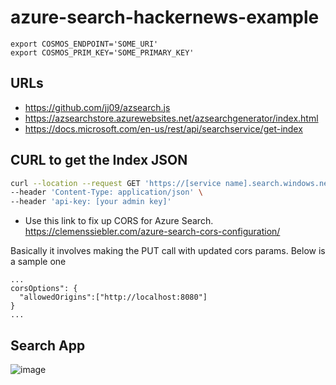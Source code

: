 # azure-search-hackernews-example

```
export COSMOS_ENDPOINT='SOME_URI'
export COSMOS_PRIM_KEY='SOME_PRIMARY_KEY'
```


## URLs
- https://github.com/jj09/azsearch.js
- https://azsearchstore.azurewebsites.net/azsearchgenerator/index.html
- https://docs.microsoft.com/en-us/rest/api/searchservice/get-index

## CURL to get the Index JSON
```bash
curl --location --request GET 'https://[service name].search.windows.net/indexes/[index name]?api-version=2021-04-30-Preview' \
--header 'Content-Type: application/json' \
--header 'api-key: [your admin key]'
```

- Use this link to fix up CORS for Azure Search. https://clemenssiebler.com/azure-search-cors-configuration/

Basically it involves making the PUT call with updated cors params. Below is a sample one

```
...
corsOptions": {
  "allowedOrigins":["http://localhost:8080"]
}
...
```

## Search App
![image](https://user-images.githubusercontent.com/3792401/162995390-56ce15af-ef50-4d12-8dfa-d362887fc94f.png)
